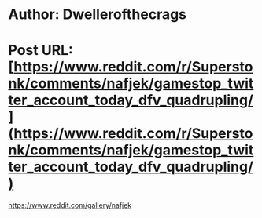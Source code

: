 # Author: Dwellerofthecrags
# Post URL: [https://www.reddit.com/r/Superstonk/comments/nafjek/gamestop_twitter_account_today_dfv_quadrupling/](https://www.reddit.com/r/Superstonk/comments/nafjek/gamestop_twitter_account_today_dfv_quadrupling/)


https://www.reddit.com/gallery/nafjek